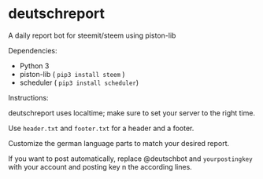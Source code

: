 # deutschreport
A daily report bot for steemit/steem using piston-lib

Dependencies:

- Python 3
- piston-lib ( `pip3 install steem` )
- scheduler ( `pip3 install scheduler`)

Instructions:

deutschreport uses localtime; make sure to set your server to the right time.

Use `header.txt` and `footer.txt` for a header and a footer.

Customize the german language parts to match your desired report.

If you want to post automatically, replace @deutschbot and `yourpostingkey` with your account and posting key n the according lines.
